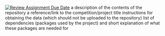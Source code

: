 [![Review Assignment Due Date](https://classroom.github.com/assets/deadline-readme-button-24ddc0f5d75046c5622901739e7c5dd533143b0c8e959d652212380cedb1ea36.svg)](https://classroom.github.com/a/_5MdjF4U)
a description of the contents of the repository
a reference/link to the competition/project title
instructions for obtaining the data (which should not be uploaded to the repository)
list of dependencies (packages used by the project) and short explanation of what these packages are needed for

